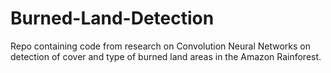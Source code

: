 # Burned-Land-Detection

Repo containing code from research on Convolution Neural Networks on detection of cover and type of burned land areas in the Amazon Rainforest.